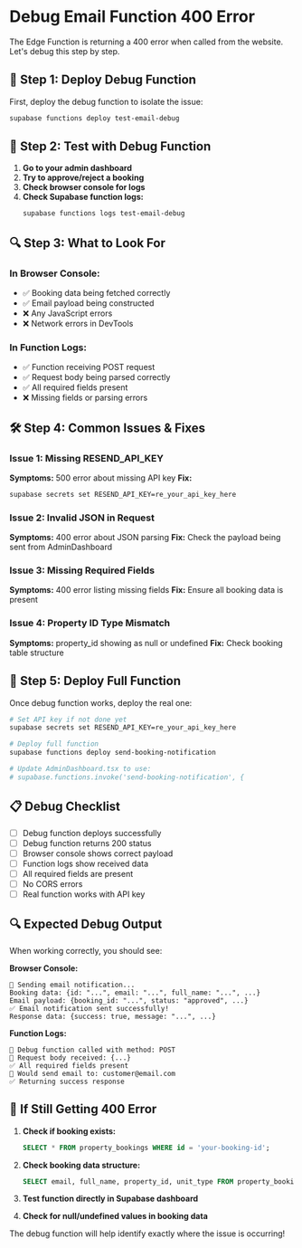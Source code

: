 # Debug Email Function 400 Error

The Edge Function is returning a 400 error when called from the website. Let's debug this step by step.

## 🔧 Step 1: Deploy Debug Function

First, deploy the debug function to isolate the issue:

```bash
supabase functions deploy test-email-debug
```

## 🧪 Step 2: Test with Debug Function

1. **Go to your admin dashboard**
2. **Try to approve/reject a booking**
3. **Check browser console for logs**
4. **Check Supabase function logs:**
   ```bash
   supabase functions logs test-email-debug
   ```

## 🔍 Step 3: What to Look For

### In Browser Console:
- ✅ Booking data being fetched correctly
- ✅ Email payload being constructed
- ❌ Any JavaScript errors
- ❌ Network errors in DevTools

### In Function Logs:
- ✅ Function receiving POST request
- ✅ Request body being parsed correctly
- ✅ All required fields present
- ❌ Missing fields or parsing errors

## 🛠️ Step 4: Common Issues & Fixes

### Issue 1: Missing RESEND_API_KEY
**Symptoms:** 500 error about missing API key
**Fix:** 
```bash
supabase secrets set RESEND_API_KEY=re_your_api_key_here
```

### Issue 2: Invalid JSON in Request
**Symptoms:** 400 error about JSON parsing
**Fix:** Check the payload being sent from AdminDashboard

### Issue 3: Missing Required Fields
**Symptoms:** 400 error listing missing fields
**Fix:** Ensure all booking data is present

### Issue 4: Property ID Type Mismatch
**Symptoms:** property_id showing as null or undefined
**Fix:** Check booking table structure

## 🔧 Step 5: Deploy Full Function

Once debug function works, deploy the real one:

```bash
# Set API key if not done yet
supabase secrets set RESEND_API_KEY=re_your_api_key_here

# Deploy full function
supabase functions deploy send-booking-notification

# Update AdminDashboard.tsx to use:
# supabase.functions.invoke('send-booking-notification', {
```

## 📋 Debug Checklist

- [ ] Debug function deploys successfully
- [ ] Debug function returns 200 status
- [ ] Browser console shows correct payload
- [ ] Function logs show received data
- [ ] All required fields are present
- [ ] No CORS errors
- [ ] Real function works with API key

## 🔍 Expected Debug Output

When working correctly, you should see:

**Browser Console:**
```
📧 Sending email notification...
Booking data: {id: "...", email: "...", full_name: "...", ...}
Email payload: {booking_id: "...", status: "approved", ...}
✅ Email notification sent successfully!
Response data: {success: true, message: "...", ...}
```

**Function Logs:**
```
🔧 Debug function called with method: POST
📨 Request body received: {...}
✅ All required fields present
📧 Would send email to: customer@email.com
✅ Returning success response
```

## 🚨 If Still Getting 400 Error

1. **Check if booking exists:**
   ```sql
   SELECT * FROM property_bookings WHERE id = 'your-booking-id';
   ```

2. **Check booking data structure:**
   ```sql
   SELECT email, full_name, property_id, unit_type FROM property_bookings LIMIT 1;
   ```

3. **Test function directly in Supabase dashboard**

4. **Check for null/undefined values in booking data**

The debug function will help identify exactly where the issue is occurring!